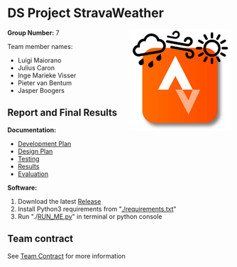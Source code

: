 


# **DS Project StravaWeather**
<img align="right" src="/Documentation/StravaWeatherLogo.png" alt="StravaWeather"
	title="StravaWeather Project" width="230" height="230" />

<!--

## Coverage requirements to contribute
[![coverage report](https://gitlab.ewi.tudelft.nl/ti3115tu-2019/group-20/badges/Development/coverage.svg)](https://gitlab.ewi.tudelft.nl/ti3115tu-2019/group-20/commits/Development)


## Build status
[![build status](https:/ti3115tu-2019/group-20/badges/Development/gitlab.ewi.tudelft.nl/pipeline.svg)](https://gitlab.ewi.tudelft.nl/ti3115tu-2019/group-20/commits/Development)

-->

**Group Number:** 7

Team member names:
*   Luigi Maiorano
*   Julius Caron
*   Inge Marieke Visser
*   Pieter van Bentum
*   Jasper Boogers


## Report and Final Results

**Documentation:**

- [Development Plan](https://gitlab.ewi.tudelft.nl/ewi3615tu/2019-2020/data/ewi3615tu-ds7/ewi3615tu-ds7/blob/master/Documentation/Development%20Plan.md)
- [Design Plan](https://gitlab.ewi.tudelft.nl/ewi3615tu/2019-2020/data/ewi3615tu-ds7/ewi3615tu-ds7/blob/master/Documentation/Design%20plan/Design%20plan.md)
- [Testing](https://gitlab.ewi.tudelft.nl/ewi3615tu/2019-2020/data/ewi3615tu-ds7/ewi3615tu-ds7/blob/master/Documentation/Testing.md0)
- [Results](https://gitlab.ewi.tudelft.nl/ewi3615tu/2019-2020/data/ewi3615tu-ds7/ewi3615tu-ds7/blob/master/Documentation/results.md)
- [Evaluation](https://gitlab.ewi.tudelft.nl/ewi3615tu/2019-2020/data/ewi3615tu-ds7/ewi3615tu-ds7/blob/master/Documentation/Evaluation.md)

**Software:**

1) Download the latest [Release][releases]
2) Install Python3 requirements from "[./requirements.txt][reqs]" 
3) Run "./[RUN_ME.py][run]" in terminal or python console



## Team contract

See [Team Contract][contract] for more information

[releases]: https://gitlab.ewi.tudelft.nl/ewi3615tu/2019-2020/data/ewi3615tu-ds7/ewi3615tu-ds7/-/releases
[run]: https://gitlab.ewi.tudelft.nl/ewi3615tu/2019-2020/data/ewi3615tu-ds7/ewi3615tu-ds7/blob/master/RUN_ME.py
[main]: https://gitlab.ewi.tudelft.nl/ewi3615tu/2019-2020/data/ewi3615tu-ds7/ewi3615tu-ds7/blob/master/Project/main.py
[reqs]: https://gitlab.ewi.tudelft.nl/ewi3615tu/2019-2020/data/ewi3615tu-ds7/ewi3615tu-ds7/blob/master/requirements.txt
[contract]: https://gitlab.ewi.tudelft.nl/ewi3615tu/2019-2020/data/ewi3615tu-ds7/ewi3615tu-ds7/blob/master/Documentation/Team%20Contract.md